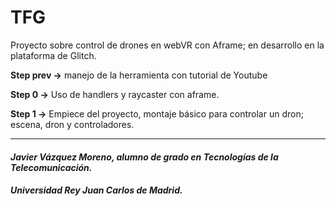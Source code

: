 # TFG


Proyecto sobre control de drones en webVR con Aframe; en desarrollo en la plataforma de Glitch.

**Step prev ->** manejo de la herramienta con tutorial de Youtube 

**Step 0 ->** Uso de handlers y raycaster con aframe. 

**Step 1 ->** Empiece del proyecto, montaje básico para controlar un dron; escena, dron y controladores.





--------------------------------------------------------------------------

#### *Javier Vázquez Moreno, alumno de grado en Tecnologías de la Telecomunicación.*
##### *Universidad Rey Juan Carlos de Madrid.* 

